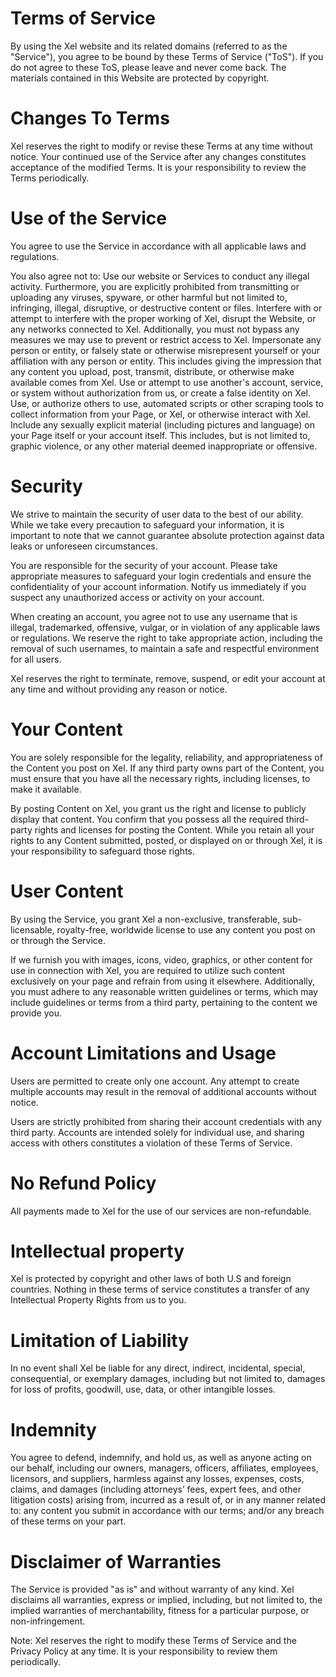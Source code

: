 # Terms of Service
By using the Xel website and its related domains (referred to as the "Service"), you agree to be bound by these Terms of Service ("ToS"). If you do not agree to these ToS, please leave and never come back. The materials contained in this Website are protected by copyright.

# Changes To Terms
Xel reserves the right to modify or revise these Terms at any time without notice. Your continued use of the Service after any changes constitutes acceptance of the modified Terms. It is your responsibility to review the Terms periodically.

# Use of the Service
You agree to use the Service in accordance with all applicable laws and regulations.

You also agree not to:
Use our website or Services to conduct any illegal activity. Furthermore, you are explicitly prohibited from transmitting or uploading any viruses, spyware, or other harmful but not limited to, infringing, illegal, disruptive, or destructive content or files.
Interfere with or attempt to interfere with the proper working of Xel, disrupt the Website, or any networks connected to Xel. Additionally, you must not bypass any measures we may use to prevent or restrict access to Xel.
Impersonate any person or entity, or falsely state or otherwise misrepresent yourself or your affiliation with any person or entity. This includes giving the impression that any content you upload, post, transmit, distribute, or otherwise make available comes from Xel.
Use or attempt to use another's account, service, or system without authorization from us, or create a false identity on Xel.
Use, or authorize others to use, automated scripts or other scraping tools to collect information from your Page, or Xel, or otherwise interact with Xel.
Include any sexually explicit material (including pictures and language) on your Page itself or your account itself. This includes, but is not limited to, graphic violence, or any other material deemed inappropriate or offensive.

# Security
We strive to maintain the security of user data to the best of our ability. While we take every precaution to safeguard your information, it is important to note that we cannot guarantee absolute protection against data leaks or unforeseen circumstances.

You are responsible for the security of your account. Please take appropriate measures to safeguard your login credentials and ensure the confidentiality of your account information. Notify us immediately if you suspect any unauthorized access or activity on your account.

When creating an account, you agree not to use any username that is illegal, trademarked, offensive, vulgar, or in violation of any applicable laws or regulations. We reserve the right to take appropriate action, including the removal of such usernames, to maintain a safe and respectful environment for all users.

Xel reserves the right to terminate, remove, suspend, or edit your account at any time and without providing any reason or notice.

# Your Content
You are solely responsible for the legality, reliability, and appropriateness of the Content you post on Xel. If any third party owns part of the Content, you must ensure that you have all the necessary rights, including licenses, to make it available.

By posting Content on Xel, you grant us the right and license to publicly display that content. You confirm that you possess all the required third-party rights and licenses for posting the Content. While you retain all your rights to any Content submitted, posted, or displayed on or through Xel, it is your responsibility to safeguard those rights.

# User Content
By using the Service, you grant Xel a non-exclusive, transferable, sub-licensable, royalty-free, worldwide license to use any content you post on or through the Service.

If we furnish you with images, icons, video, graphics, or other content for use in connection with Xel, you are required to utilize such content exclusively on your page and refrain from using it elsewhere. Additionally, you must adhere to any reasonable written guidelines or terms, which may include guidelines or terms from a third party, pertaining to the content we provide you.

# Account Limitations and Usage
Users are permitted to create only one account. Any attempt to create multiple accounts may result in the removal of additional accounts without notice.

Users are strictly prohibited from sharing their account credentials with any third party. Accounts are intended solely for individual use, and sharing access with others constitutes a violation of these Terms of Service.

# No Refund Policy
All payments made to Xel for the use of our services are non-refundable.

# Intellectual property
Xel is protected by copyright and other laws of both U.S and foreign countries. Nothing in these terms of service constitutes a transfer of any Intellectual Property Rights from us to you.

# Limitation of Liability
In no event shall Xel be liable for any direct, indirect, incidental, special, consequential, or exemplary damages, including but not limited to, damages for loss of profits, goodwill, use, data, or other intangible losses.

# Indemnity
You agree to defend, indemnify, and hold us, as well as anyone acting on our behalf, including our owners, managers, officers, affiliates, employees, licensors, and suppliers, harmless against any losses, expenses, costs, claims, and damages (including attorneys’ fees, expert fees, and other litigation costs) arising from, incurred as a result of, or in any manner related to: any content you submit in accordance with our terms; and/or any breach of these terms on your part.

# Disclaimer of Warranties
The Service is provided "as is" and without warranty of any kind. Xel disclaims all warranties, express or implied, including, but not limited to, the implied warranties of merchantability, fitness for a particular purpose, or non-infringement.


Note: Xel reserves the right to modify these Terms of Service and the Privacy Policy at any time. It is your responsibility to review them periodically.
